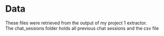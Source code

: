 # Data
These files were retrieved from the output of my project 1 extractor. \
The chat_sessions folder holds all previous chat sessions and the csv file
